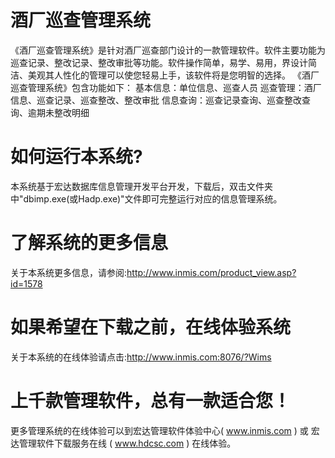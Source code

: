 # 酒厂巡查管理系统

《酒厂巡查管理系统》是针对酒厂巡查部门设计的一款管理软件。软件主要功能为巡查记录、整改记录、整改审批等功能。软件操作简单，易学、易用，界设计简洁、美观其人性化的管理可以使您轻易上手，该软件将是您明智的选择。 《酒厂巡查管理系统》包含功能如下： 基本信息：单位信息、巡查人员 巡查管理：酒厂信息、巡查记录、巡查整改、整改审批 信息查询：巡查记录查询、巡查整改查询、逾期未整改明细 




# 如何运行本系统?

本系统基于宏达数据库信息管理开发平台开发，下载后，双击文件夹中"dbimp.exe(或Hadp.exe)"文件即可完整运行对应的信息管理系统。

# 了解系统的更多信息

关于本系统更多信息，请参阅:http://www.inmis.com/product_view.asp?id=1578

# 如果希望在下载之前，在线体验系统

关于本系统的在线体验请点击:http://www.inmis.com:8076/?Wims

# 上千款管理软件，总有一款适合您！

更多管理系统的在线体验可以到宏达管理软件体验中心( www.inmis.com ) 或 宏达管理软件下载服务在线 ( www.hdcsc.com ) 在线体验。

